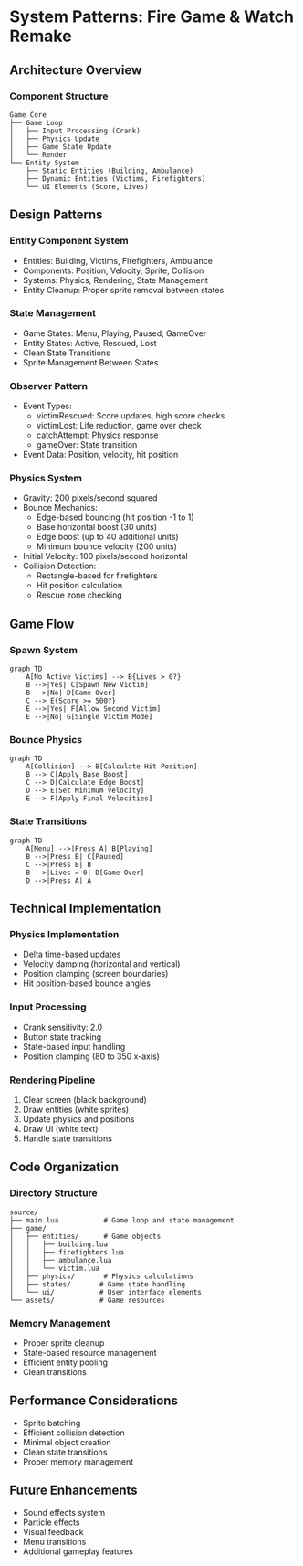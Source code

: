 # System Patterns: Fire Game & Watch Remake

## Architecture Overview

### Component Structure
```
Game Core
├── Game Loop
│   ├── Input Processing (Crank)
│   ├── Physics Update
│   ├── Game State Update
│   └── Render
└── Entity System
    ├── Static Entities (Building, Ambulance)
    ├── Dynamic Entities (Victims, Firefighters)
    └── UI Elements (Score, Lives)
```

## Design Patterns

### Entity Component System
- Entities: Building, Victims, Firefighters, Ambulance
- Components: Position, Velocity, Sprite, Collision
- Systems: Physics, Rendering, State Management
- Entity Cleanup: Proper sprite removal between states

### State Management
- Game States: Menu, Playing, Paused, GameOver
- Entity States: Active, Rescued, Lost
- Clean State Transitions
- Sprite Management Between States

### Observer Pattern
- Event Types:
  - victimRescued: Score updates, high score checks
  - victimLost: Life reduction, game over check
  - catchAttempt: Physics response
  - gameOver: State transition
- Event Data: Position, velocity, hit position

### Physics System
- Gravity: 200 pixels/second squared
- Bounce Mechanics:
  - Edge-based bouncing (hit position -1 to 1)
  - Base horizontal boost (30 units)
  - Edge boost (up to 40 additional units)
  - Minimum bounce velocity (200 units)
- Initial Velocity: 100 pixels/second horizontal
- Collision Detection:
  - Rectangle-based for firefighters
  - Hit position calculation
  - Rescue zone checking

## Game Flow

### Spawn System
```mermaid
graph TD
    A[No Active Victims] --> B{Lives > 0?}
    B -->|Yes| C[Spawn New Victim]
    B -->|No| D[Game Over]
    C --> E{Score >= 500?}
    E -->|Yes| F[Allow Second Victim]
    E -->|No| G[Single Victim Mode]
```

### Bounce Physics
```mermaid
graph TD
    A[Collision] --> B[Calculate Hit Position]
    B --> C[Apply Base Boost]
    C --> D[Calculate Edge Boost]
    D --> E[Set Minimum Velocity]
    E --> F[Apply Final Velocities]
```

### State Transitions
```mermaid
graph TD
    A[Menu] -->|Press A| B[Playing]
    B -->|Press B| C[Paused]
    C -->|Press B| B
    B -->|Lives = 0| D[Game Over]
    D -->|Press A| A
```

## Technical Implementation

### Physics Implementation
- Delta time-based updates
- Velocity damping (horizontal and vertical)
- Position clamping (screen boundaries)
- Hit position-based bounce angles

### Input Processing
- Crank sensitivity: 2.0
- Button state tracking
- State-based input handling
- Position clamping (80 to 350 x-axis)

### Rendering Pipeline
1. Clear screen (black background)
2. Draw entities (white sprites)
3. Update physics and positions
4. Draw UI (white text)
5. Handle state transitions

## Code Organization

### Directory Structure
```
source/
├── main.lua           # Game loop and state management
├── game/
│   ├── entities/      # Game objects
│   │   ├── building.lua
│   │   ├── firefighters.lua
│   │   ├── ambulance.lua
│   │   └── victim.lua
│   ├── physics/       # Physics calculations
│   ├── states/       # Game state handling
│   └── ui/           # User interface elements
└── assets/           # Game resources
```

### Memory Management
- Proper sprite cleanup
- State-based resource management
- Efficient entity pooling
- Clean transitions

## Performance Considerations
- Sprite batching
- Efficient collision detection
- Minimal object creation
- Clean state transitions
- Proper memory management

## Future Enhancements
- Sound effects system
- Particle effects
- Visual feedback
- Menu transitions
- Additional gameplay features

